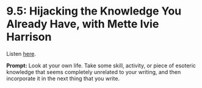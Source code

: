 # 9.5: Hijacking the Knowledge You Already Have, with Mette Ivie Harrison 

Listen [here](http://www.writingexcuses.com/2014/02/02/writing-excuses-9-5-hijacking-the-knowledge-you-already-have-with-mette-ivie-harrison/). 

**Prompt:** Look at your own life. Take some skill, activity, or piece of esoteric knowledge that seems completely unrelated to your writing, and then incorporate it in the next thing that you write.